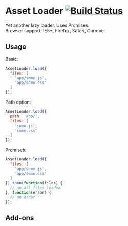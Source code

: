 # Asset Loader [![Build Status](https://travis-ci.org/gdub22/asset-loader.svg?branch=master)](https://travis-ci.org/gdub22/asset-loader)

Yet another lazy loader. Uses Promises.  
Browser support: IE5+, Firefox, Safari, Chrome


## Usage
Basic: 
``` javascript
AssetLoader.load({
  files: [
    'app/some.js',
    'app/some.css'
  ]
});
```

Path option: 
``` javascript
AssetLoader.load({
  path: 'app/',
  files: [
    'some.js',
    'some.css'
  ]
});
```

Promises: 
``` javascript
AssetLoader.load({
  files: [
    'app/some.js',
    'app/some.css'
  ]
}).then(function(files) {
  // on all files loaded
}, function(error) {
  // on error
});
```

## Add-ons
